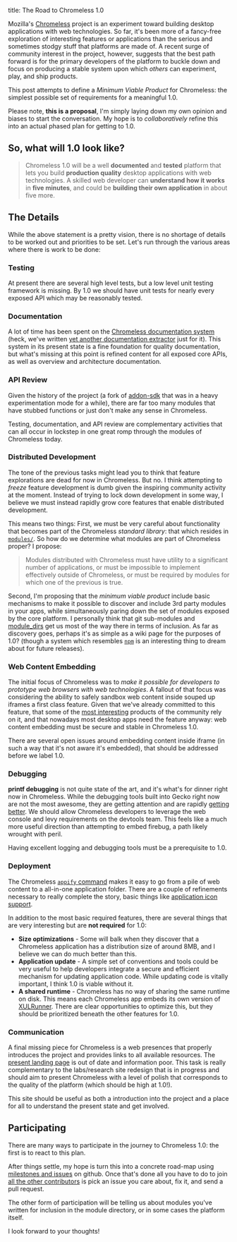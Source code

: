 title: The Road to Chromeless 1.0

Mozilla's <a href="http://github.com/mozilla/chromeless">Chromeless</a> project is an experiment toward building
desktop applications with web technologies.  So far, it's been more
of a fancy-free exploration of interesting features or applications than
the serious and sometimes stodgy stuff that platforms are made of.  A
recent surge of community interest in the project, however, suggests
that the best path forward is for the primary developers of the
platform to buckle down and focus on producing a stable system upon
which *others* can experiment, play, and ship products.

This post attempts to define a *Minimum Viable Product* for
Chromeless: the simplest possible set of requirements for a meaningful
1.0.

Please note, **this is a proposal**, I'm simply laying down my own
opinion and biases to start the conversation.  My hope is to
*collaboratively* refine this into an actual phased plan for getting
to 1.0.

## So, what will 1.0 look like?

> Chromeless 1.0 will be a well **documented** and **tested** platform
> that lets you build **production quality** desktop applications with
> web technologies.  A skilled web developer can **understand how it
> works** in **five minutes**, and could be **building
> their own application** in about five more.

## The Details

While the above statement is a pretty vision, there is no shortage of
details to be worked out and priorities to be set.  Let's run through
the various areas where there is work to be done:

### Testing

At present there are several high level tests, but a low level unit
testing framework is missing.  By 1.0 we should have unit tests for
nearly every exposed API which may be reasonably tested.

### Documentation

A lot of time has been spent on the [Chromeless documentation
system](http://nochro.me/) (heck, we've written [yet another
documentation extractor](https://github.com/lloyd/docstract) just for
it).  This system in its present state is a fine foundation for
quality documentation, but what's missing at this point is refined
content for all exposed core APIs, as well as overview and
architecture documentation.

### API Review

Given the history of the project (a fork of [addon-sdk][] that was in a
heavy experimentation mode for a while), there are far too many modules
that have stubbed functions or just don't make any sense in Chromeless.

[addon-sdk]: https://github.com/mozilla/addon-sdk

Testing, documentation, and API review are complementary activities
that can all occur in lockstep in one great romp through
the modules of Chromeless today.

### Distributed Development

The tone of the previous tasks might lead you to think that feature
explorations are dead for now in Chromeless.  But no.  I think
attempting to *freeze* feature development is dumb given the inspiring
community activity at the moment.  Instead of trying to lock down
development in some way, I believe we must instead rapidly grow core
features that enable distributed development.

This means two things: First, we must be very careful about
functionality that becomes part of the Chromeless *standard library*:
that which resides in
[`modules/`](https://github.com/mozilla/chromeless/tree/master/modules).
So how do we determine what modules are part of Chromeless proper?  I
propose:

> Modules distributed with Chromeless must have utility to a significant
> number of applications, or must be impossible to implement effectively
> outside of Chromeless, or must be required by modules for which one of
> the previous is true.

Second, I'm proposing that the *minimum viable product* include basic
mechanisms to make it possible to discover and include 3rd party
modules in your apps, while simultaneously paring down the set of
modules exposed by the core platform.  I personally think that git
sub-modules and
[module_dirs](http://nochro.me/#guide/startup-parameters) get us most
of the way there in terms of inclusion.  As far as discovery goes,
perhaps it's as simple as a wiki page for the purposes of 1.0?
(though a system which resembles [`npm`](http://npmjs.org/) is an
interesting thing to dream about for future releases).

### Web Content Embedding

The initial focus of Chromeless was to *make it possible for developers
to prototype web browsers with web technologies*.  A fallout of that focus
was considering the ability to safely sandbox web content inside souped up
iframes a first class feature.  Given that we've already committed to this
feature, that some of the [most interesting](http://webian.org/shell/) products of the community
rely on it, and that nowadays most desktop apps need the feature anyway:
web content embedding must be secure and stable in Chromeless 1.0.

There are several open issues around embedding content inside iframe
(in such a way that it's not aware it's embedded), that should be addressed
before we label 1.0.

### Debugging

**printf debugging** is not quite state of the art, and it's what's
for dinner right now in Chromeless.  While the debugging tools built
into Gecko right now are not the most awesome, they are getting
attention and are rapidly [getting
better](http://blog.mozilla.com/devtools/2011/05/28/web-console-where-you-want-it-to-be-with-nicer-completion-and-more/).
We should allow Chromeless developers to leverage the web console and
levy requirements on the devtools team.  This feels like a much more
useful direction than attempting to embed firebug, a path likely
wrought with peril.

Having excellent logging and debugging tools must be a prerequisite to 1.0.

### Deployment

The Chromeless [`appify`
command](http://nochro.me/#guide/packaging-your-app) makes it easy to
go from a pile of web content to a all-in-one application folder.
There are a couple of refinements necessary to really complete the
story, basic things like [application icon
support](https://github.com/mozilla/chromeless/issues/40).

In addition to the most basic required features, there are several things
that are very interesting but are **not required** for 1.0:

 * **Size optimizations** - Some will balk when they discover that a Chromeless
     application has a distribution size of around 8MB, and I believe we can
     do much better than this.
 * **Application update** - A simple set of conventions and tools could
     be very useful to help developers integrate a secure and efficient
     mechanism for updating application code.  While updating code is vitally
     important, I think 1.0 is viable without it.
 * **A shared runtime** - Chromeless has no way of sharing the same runtime on
     disk.  This means each Chromeless app embeds its own version of
     [XULRunner](https://developer.mozilla.org/en/xulrunner).  There are
     clear opportunities to optimize this, but they should be prioritized
     beneath the other features for 1.0.

### Communication

A final missing piece for Chromeless is a web presences that properly
introduces the project and provides links to all available resources.
The [present landing page](http://mozillalabs.com/chromeless/)
is out of date and information poor.  This task is really complementary
to the labs/research site redesign that is in progress and should aim to
present Chromeless with a level of polish that corresponds to the quality
of the platform (which should be high at 1.0!).

This site should be useful as both a introduction into the project and a
place for all to understand the present state and get involved.

## Participating

There are many ways to participate in the journey to Chromeless 1.0:
the first is to react to this plan.

After things settle, my hope is turn this into a concrete road-map
using [milestones and
issues](https://github.com/mozilla/chromeless/issues) on github.  Once
that's done all you have to do to join [all the other
contributors](https://github.com/mozilla/chromeless/contributors) is
pick an issue you care about, fix it, and send a pull request.

The other form of participation will be telling us about modules you've
written for inclusion in the module directory, or in some cases the
platform itself.

I look forward to your thoughts!

